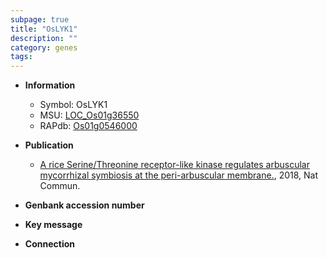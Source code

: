 ```yaml
---
subpage: true
title: "OsLYK1"
description: ""
category: genes
tags: 
---
```


* **Information**  
    + Symbol: OsLYK1  
    + MSU: [LOC_Os01g36550](http://rice.plantbiology.msu.edu/cgi-bin/ORF_infopage.cgi?orf=LOC_Os01g36550)  
    + RAPdb: [Os01g0546000](http://rapdb.dna.affrc.go.jp/viewer/gbrowse_details/irgsp1?name=Os01g0546000)  

* **Publication**  
    + [A rice Serine/Threonine receptor-like kinase regulates arbuscular mycorrhizal symbiosis at the peri-arbuscular membrane.](http://www.ncbi.nlm.nih.gov/pubmed?term=A+rice+Serine/Threonine+receptor-like+kinase+regulates+arbuscular+mycorrhizal+symbiosis+at+the+peri-arbuscular+membrane.%5BTitle%5D), 2018, Nat Commun.

* **Genbank accession number**  

* **Key message**  

* **Connection**  



